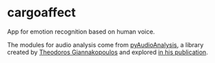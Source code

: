 # cargoaffect

App for emotion recognition based on human voice.

The modules for audio analysis come from [pyAudioAnalysis](https://github.com/tyiannak/pyAudioAnalysis), a library created by [Theodoros Giannakopoulos](https://tyiannak.github.io) and explored [in his publication](http://journals.plos.org/plosone/article?id=10.1371/journal.pone.0144610).
